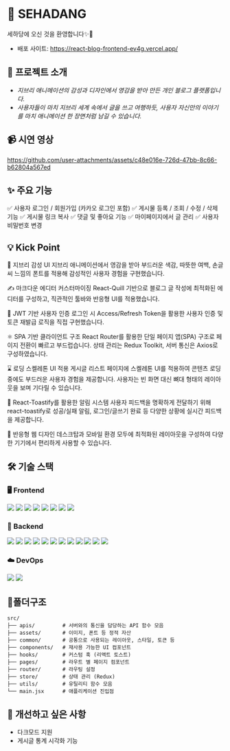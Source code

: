 # 📝 SEHADANG

세하당에 오신 것을 환영합니다✨🤗
- 배포 사이트: https://react-blog-frontend-ev4g.vercel.app/


## 📌 프로젝트 소개

- *지브리 애니메이션의 감성과 디자인에서 영감을 받아 만든 개인 블로그 플랫폼입니다.*
- *사용자들이 마치 지브리 세계 속에서 글을 쓰고 여행하듯, 사용자 자신만의 이야기를 마치 애니메이션 한 장면처럼 남길 수 있습니다.*


## 📹 시연 영상
https://github.com/user-attachments/assets/c48e016e-726d-47bb-8c66-b62804a567ed


## ✨ 주요 기능
✅ 사용자 로그인 / 회원가입 (카카오 로그인 포함)
✅ 게시물 등록 / 조회 / 수정 / 삭제 기능
✅ 게시물 링크 복사
✅ 댓글 및 좋아요 기능
✅ 마이페이지에서 글 관리
✅ 사용자 비밀번호 변경

## 💡 Kick Point
🎨 지브리 감성 UI
지브리 애니메이션에서 영감을 받아 부드러운 색감, 따뜻한 여백, 손글씨 느낌의 폰트를 적용해 감성적인 사용자 경험을 구현했습니다.

✍️ 마크다운 에디터 커스터마이징
React-Quill 기반으로 블로그 글 작성에 최적화된 에디터를 구성하고, 직관적인 툴바와 반응형 UI를 적용했습니다.

🔐 JWT 기반 사용자 인증
로그인 시 Access/Refresh Token을 활용한 사용자 인증 및 토큰 재발급 로직을 직접 구현했습니다.

⚛️ SPA 기반 클라이언트 구조
React Router를 활용한 단일 페이지 앱(SPA) 구조로 페이지 전환이 빠르고 부드럽습니다.
상태 관리는 Redux Toolkit, 서버 통신은 Axios로 구성하였습니다.

⌛ 로딩 스켈레톤 UI 적용
게시글 리스트 페이지에 스켈레톤 UI를 적용하여 콘텐츠 로딩 중에도 부드러운 사용자 경험을 제공합니다.
사용자는 빈 화면 대신 뼈대 형태의 레이아웃을 보며 기다릴 수 있습니다.

🔔 React-Toastify를 활용한 알림 시스템
사용자 피드백을 명확하게 전달하기 위해 react-toastify로 성공/실패 알림, 로그인/글쓰기 완료 등 다양한 상황에 실시간 피드백을 제공합니다.

📱 반응형 웹 디자인
데스크탑과 모바일 환경 모두에 최적화된 레이아웃을 구성하여 다양한 기기에서 편리하게 사용할 수 있습니다.


## 🛠 기술 스택

### 🖥 Frontend
<p> <img src="https://img.shields.io/badge/React-20232A?style=flat&logo=react&logoColor=61DAFB" /> <img src="https://img.shields.io/badge/React_Router_Dom-CA4245?style=flat&logo=react-router&logoColor=white" /> <img src="https://img.shields.io/badge/React_Icons-ECECEC?style=flat&logo=react&logoColor=black" /> <img src="https://img.shields.io/badge/React_Quill-ffffff?style=flat&logo=quill&logoColor=black" /> <img src="https://img.shields.io/badge/React_Toastify-363636?style=flat&logo=react&logoColor=FFD580" /> <img src="https://img.shields.io/badge/Redux-764ABC?style=flat&logo=redux&logoColor=white" /> <img src="https://img.shields.io/badge/Redux_Toolkit-FFCA28?style=flat&logo=redux&logoColor=black" /> <img src="https://img.shields.io/badge/Axios-5A29E4?style=flat&logo=axios&logoColor=white" /> </p>

### 🧠 Backend
<p> <img src="https://img.shields.io/badge/Node.js-339933?style=flat&logo=nodedotjs&logoColor=white" /> <img src="https://img.shields.io/badge/Express-000000?style=flat&logo=express&logoColor=white" /> <img src="https://img.shields.io/badge/MongoDB-47A248?style=flat&logo=mongodb&logoColor=white" /> <img src="https://img.shields.io/badge/Mongoose-880000?style=flat&logo=mongodb&logoColor=white" /> <img src="https://img.shields.io/badge/Nodemon-76D04B?style=flat&logo=nodemon&logoColor=white" /> <img src="https://img.shields.io/badge/CORS-004B8D?style=flat&logo=fetch&logoColor=white" /> <img src="https://img.shields.io/badge/Dotenv-8EBC00?style=flat&logo=envato&logoColor=white" /> <img src="https://img.shields.io/badge/BcryptJS-003B57?style=flat&logo=auth0&logoColor=white" /> <img src="https://img.shields.io/badge/JSONWebToken-000000?style=flat&logo=jsonwebtokens&logoColor=white" /> <img src="https://img.shields.io/badge/Cookie--Parser-845EC2?style=flat&logo=cookiecutter&logoColor=white" /> <img src="https://img.shields.io/badge/Multer-E91E63?style=flat&logo=upload&logoColor=white" /> <img src="https://img.shields.io/badge/date--fns-FF6F61?style=flat&logo=calendar&logoColor=white" /> </p>

### ☁️ DevOps
<p><img src="https://img.shields.io/badge/Vercel-000000?style=flat&logo=vercel&logoColor=white" /> <img src="https://img.shields.io/badge/CloudType-3C9DD0?style=flat&logoColor=white" /></p>


## 📁폴더구조
```
src/
├── apis/         # 서버와의 통신을 담당하는 API 함수 모음
├── assets/       # 이미지, 폰트 등 정적 자산
├── common/       # 공통으로 사용되는 레이아웃, 스타일, 토큰 등
├── components/   # 재사용 가능한 UI 컴포넌트
├── hooks/        # 커스텀 훅 (리액트 토스트)
├── pages/        # 라우트 별 페이지 컴포넌트
├── router/       # 라우팅 설정
├── store/        # 상태 관리 (Redux)
├── utils/        # 유틸리티 함수 모음
└── main.jsx      # 애플리케이션 진입점
```

## 📌 개선하고 싶은 사항
- 다크모드 지원
- 게시글 통계 시각화 기능
